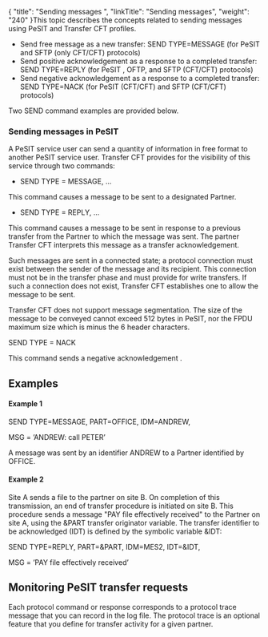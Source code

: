 {
    "title": "Sending  messages ",
    "linkTitle": "Sending messages",
    "weight": "240"
}This topic describes the concepts related to sending messages using
PeSIT and Transfer CFT profiles.

-   Send free message as a new transfer: SEND TYPE=MESSAGE (for PeSIT and SFTP (only CFT/CFT) protocols)
-   Send positive acknowledgement as a response to a completed transfer: SEND TYPE=REPLY (for PeSIT , OFTP, and SFTP (CFT/CFT) protocols)
-   Send negative acknowledgement as a response to a completed transfer: SEND TYPE=NACK (for PeSIT (CFT/CFT) and SFTP (CFT/CFT) protocols)

Two SEND command examples are provided
below.

<span id="Sending_messages_in_PeSIT"></span>

### Sending messages in PeSIT

A PeSIT service user can send a quantity of information in free format
to another PeSIT service user. Transfer CFT provides for the visibility
of this service through two commands:

-   SEND
    TYPE = MESSAGE, ...

This command causes
a message to be sent to a designated Partner.

-   SEND
    TYPE = REPLY, ...

This command causes a message to be sent
in response to a previous transfer from the Partner to which the message
was sent. The partner <span class="mc-variable axway_variables.Component_Short_Name variable">Transfer CFT</span> interprets this message as a transfer acknowledgement.

Such messages are sent in a connected state; a protocol connection must
exist between the sender of the message and its recipient. This connection
must not be in the transfer phase and must provide for write transfers.
If such a connection does not exist, Transfer CFT establishes one to allow
the message to be sent.

Transfer CFT does not support message segmentation. The size of the
message to be conveyed cannot exceed 512 bytes in PeSIT, nor the FPDU maximum size which
is minus the 6 header characters.

SEND
TYPE = NACK

This command sends a negative acknowledgement .

<span id="Examples"></span>

## Examples

#### Example 1

SEND TYPE=MESSAGE, PART=OFFICE,
IDM=ANDREW,  
  
MSG = ’ANDREW: call PETER’

A message was sent by an identifier ANDREW to a Partner identified by
OFFICE.

#### Example 2

Site A sends a file to the partner on site B. On completion of this
transmission, an end of transfer procedure is initiated on site B. This
procedure sends a message "PAY file effectively received" to
the Partner on site A, using the &PART transfer originator variable.
The transfer identifier to be acknowledged (IDT) is defined by the symbolic
variable &IDT:

SEND TYPE=REPLY, PART=&PART,
IDM=MES2, IDT=&IDT,  
  
MSG = ’PAY file effectively received’

<span id="Monitoring_PeSIT_transfer_requests"></span>

## Monitoring PeSIT transfer requests

Each protocol command or response corresponds to a protocol trace message
that you can record in the log file. The protocol trace is an optional
feature that you define for transfer activity for a given partner.

